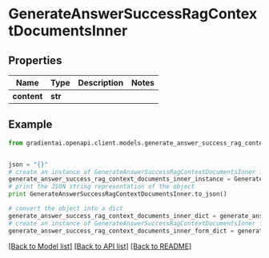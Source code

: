 # GenerateAnswerSuccessRagContextDocumentsInner


## Properties
Name | Type | Description | Notes
------------ | ------------- | ------------- | -------------
**content** | **str** |  | 

## Example

```python
from gradientai.openapi.client.models.generate_answer_success_rag_context_documents_inner import GenerateAnswerSuccessRagContextDocumentsInner


json = "{}"
# create an instance of GenerateAnswerSuccessRagContextDocumentsInner from a JSON string
generate_answer_success_rag_context_documents_inner_instance = GenerateAnswerSuccessRagContextDocumentsInner.from_json(json)
# print the JSON string representation of the object
print GenerateAnswerSuccessRagContextDocumentsInner.to_json()

# convert the object into a dict
generate_answer_success_rag_context_documents_inner_dict = generate_answer_success_rag_context_documents_inner_instance.to_dict()
# create an instance of GenerateAnswerSuccessRagContextDocumentsInner from a dict
generate_answer_success_rag_context_documents_inner_form_dict = generate_answer_success_rag_context_documents_inner.from_dict(generate_answer_success_rag_context_documents_inner_dict)
```
[[Back to Model list]](../README.md#documentation-for-models) [[Back to API list]](../README.md#documentation-for-api-endpoints) [[Back to README]](../README.md)


